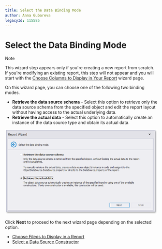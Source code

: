 ```yaml
---
title: Select the Data Binding Mode
author: Anna Gubareva
legacyId: 115585
---
```

# Select the Data Binding Mode
> [!NOTE]
> This wizard step appears only if you're creating a new report from scratch. If you're modifying an existing report, this step will not appear and you will start with the [Choose Columns to Display in Your Report](../choose-columns-to-display-in-your-report.md) wizard page.

On this wizard page, you can choose one of the following two binding modes.
* **Retrieve the data source schema** - Select this option to retrieve only the data source schema from the specified object and edit the report layout without having access to the actual underlying data.
* **Retrieve the actual data** - Select this option to automatically create an instance of the data source type and obtain its actual data.

![eurd-win-data-access-object-binding-retrieve-actual-data](../../../../../../../images/eurd-win-data-access-object-binding-retrieve-actual-data.png)

Click **Next** to proceed to the next wizard page depending on the selected option.
* [Choose Fileds to Display in a Report](../choose-fields-to-display-in-a-report.md)
* [Select a Data Source Constructor](select-a-data-source-constructor.md)